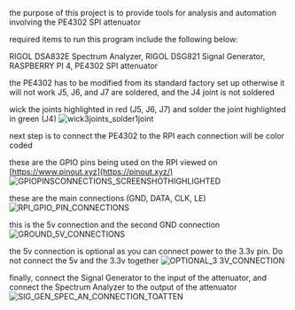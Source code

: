 the purpose of this project is to provide tools for analysis and automation involving the PE4302 SPI attenuator

required items to run this program include the following below:

RIGOL DSA832E Spectrum Analyzer, 
RIGOL DSG821 Signal Generator, 
RASPBERRY PI 4, 
PE4302 SPI attenuator

the PE4302 has to be modified from its standard factory set up otherwise it will not work
J5, J6, and J7 are soldered, and the J4 joint is not soldered

wick the joints highlighted in red (J5, J6, J7) and solder the joint highlighted in green (J4)
![wick3joints_solder1joint](https://github.com/user-attachments/assets/b29ba807-9eef-485b-a78f-a66cde1a2842)


next step is to connect the PE4302 to the RPI
each connection will be color coded

these are the GPIO pins being used on the RPI viewed on [https://www.pinout.xyz](https://pinout.xyz/)
![GPIOPINSCONNECTIONS_SCREENSHOTHIGHLIGHTED](https://github.com/user-attachments/assets/7982f182-6fd7-4c06-a038-4a6d74b1cde5)

these are the main connections (GND, DATA, CLK, LE)
![RPI_GPIO_PIN_CONNECTIONS](https://github.com/user-attachments/assets/86a87aca-c90c-4663-b9ad-0019dc39eb1f)

this is the 5v connection and the second GND connection 
![GROUND_5V_CONNECTIONS](https://github.com/user-attachments/assets/4521af38-fe70-47b7-b209-123f2d918e2a)

the 5v connection is optional as you can connect power to the 3.3v pin. Do not connect the 5v and the 3.3v together
![OPTIONAL_3 3V_CONNECTION](https://github.com/user-attachments/assets/1104492b-345c-4cc6-aad7-bdef6db014e3)

finally, connect the Signal Generator to the input of the attenuator, and connect the Spectrum Analyzer to the output of the attenuator
![SIG_GEN_SPEC_AN_CONNECTION_TOATTEN](https://github.com/user-attachments/assets/bc6dfc84-ede2-47b7-bbd8-c7f52071c471)
